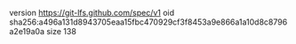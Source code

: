 version https://git-lfs.github.com/spec/v1
oid sha256:a496a131d8943705eaa15fbc470929cf3f8453a9e866a1a10d8c8796a2e19a0a
size 138
